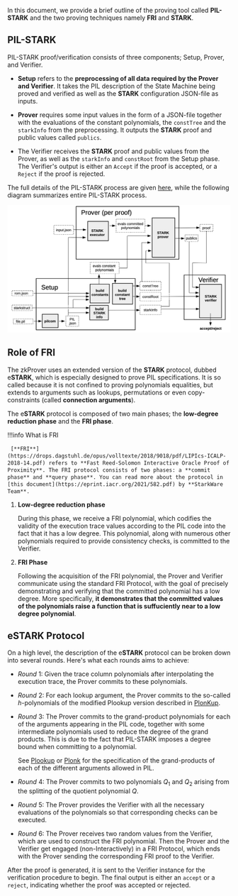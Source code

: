 In this document, we provide a brief outline of the proving tool called **PIL-STARK** and the two proving techniques namely **FRI** and **STARK**.

## PIL-STARK

PIL-STARK proof/verification consists of three components; Setup, Prover, and Verifier.

- **Setup** refers to the **preprocessing of all data required by the Prover and Verifier**. It takes the PIL description of the State Machine being proved and verified as well as the **STARK** configuration JSON-file as inputs.

- **Prover** requires some input values in the form of a JSON-file together with the evaluations of the constant polynomials, the `constTree` and the `starkInfo` from the preprocessing. It outputs the **STARK** proof and public values called `publics`.

- The Verifier receives the **STARK** proof and public values from the Prover, as well as the `starkInfo` and `constRoot` from the Setup phase. The Verifier's output is either an `Accept` if the proof is accepted, or a `Reject` if the proof is rejected.

The full details of the PIL-STARK process are given [here](../../../concepts/mfibonacci/pil-stark.md), while the following diagram summarizes entire PIL-STARK process.

![PIL-STARK Process](../../../../img/zkEVM/01prf-rec-pil-stark.png)

## Role of FRI

The zkProver uses an extended version of the **STARK** protocol, dubbed e**STARK**, which is especially designed to prove PIL specifications. It is so called because it is not confined to proving polynomials equalities, but extends to arguments such as lookups, permutations or even copy-constraints (called **connection arguments**).

The e**STARK** protocol is composed of two main phases; the **low-degree reduction phase** and the **FRI phase**.

!!!info
     What is FRI

     [**FRI**](https://drops.dagstuhl.de/opus/volltexte/2018/9018/pdf/LIPIcs-ICALP-2018-14.pdf) refers to **Fast Reed-Solomon Interactive Oracle Proof of Proximity**. The FRI protocol consists of two phases: a **commit phase** and **query phase**. You can read more about the protocol in [this document](https://eprint.iacr.org/2021/582.pdf) by **StarkWare Team**.

1. **Low-degree reduction phase**

    During this phase, we receive a FRI polynomial, which codifies the validity of the execution trace values according to the PIL code into the fact that it has a low degree. This polynomial, along with numerous other polynomials required to provide consistency checks, is committed to the Verifier.

2. **FRI Phase**

    Following the acquisition of the FRI polynomial, the Prover and Verifier communicate using the standard FRI Protocol, with the goal of precisely demonstrating and verifying that the committed polynomial has a low degree. More specifically, **it demonstrates that the committed values of the polynomials raise a function that is suffuciently near to a low degree polynomial**.

## e**STARK** Protocol

On a high level, the description of the e**STARK** protocol can be broken down into several rounds. Here's what each rounds aims to achieve:

- $Round\ 1$: Given the trace column polynomials after interpolating the execution trace, the Prover commits to these polynomials.

- $Round\ 2$: For each lookup argument, the Prover commits to the so-called $h$-polynomials of the modified Plookup version described in [PlonKup](https://eprint.iacr.org/2022/086.pdf).

- $Round\ 3$: The Prover commits to the grand-product polynomials for each of the arguments appearing in the PIL code, together with some intermediate polynomials used to reduce the degree of the grand products. This is due to the fact that PIL-STARK imposes a degree bound when committing to a polynomial.

  See [Plookup](https://eprint.iacr.org/2022/086.pdf) or [Plonk](https://eprint.iacr.org/2019/953.pdf) for the specification of the grand-products of each of the different arguments allowed in PIL.

- $Round\ 4$: The Prover commits to two polynomials $Q_1$ and $Q_2$ arising from the splitting of the quotient polynomial $Q$.

- $Round\ 5$: The Prover provides the Verifier with all the necessary evaluations of the polynomials so that corresponding checks can be executed.

- $Round\ 6$: The Prover receives two random values from the Verifier, which are used to construct the FRI polynomial. Then the Prover and the Verifier get engaged (non-Interactively) in a FRI Protocol, which ends with the Prover sending the corresponding FRI proof to the Verifier.

After the proof is generated, it is sent to the Verifier instance for the verification procedure to begin. The final output is either an `accept` or a `reject`, indicating whether the proof was accepted or rejected.
